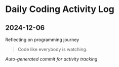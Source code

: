 # Daily Coding Activity Log

## 2024-12-06

Reflecting on programming journey

> Code like everybody is watching.

*Auto-generated commit for activity tracking*
